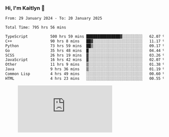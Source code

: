 ### Hi, I'm Kaitlyn 👋
<!--START_SECTION:waka-->

```txt
From: 29 January 2024 - To: 20 January 2025

Total Time: 795 hrs 56 mins

TypeScript          500 hrs 59 mins ███████████████▓░░░░░░░░░   62.07 %
C++                 90 hrs 8 mins   ██▓░░░░░░░░░░░░░░░░░░░░░░   11.17 %
Python              73 hrs 59 mins  ██▒░░░░░░░░░░░░░░░░░░░░░░   09.17 %
Go                  35 hrs 48 mins  █░░░░░░░░░░░░░░░░░░░░░░░░   04.44 %
SCSS                26 hrs 19 mins  ▓░░░░░░░░░░░░░░░░░░░░░░░░   03.26 %
JavaScript          16 hrs 42 mins  ▓░░░░░░░░░░░░░░░░░░░░░░░░   02.07 %
Other               11 hrs 9 mins   ▒░░░░░░░░░░░░░░░░░░░░░░░░   01.38 %
Java                9 hrs 36 mins   ▒░░░░░░░░░░░░░░░░░░░░░░░░   01.19 %
Common Lisp         4 hrs 49 mins   ░░░░░░░░░░░░░░░░░░░░░░░░░   00.60 %
HTML                4 hrs 23 mins   ░░░░░░░░░░░░░░░░░░░░░░░░░   00.55 %
```

<!--END_SECTION:waka-->

<figure><embed src="https://wakatime.com/share/@018d58bc-3d22-46c9-b2d7-4ed36fb8172d/243b5d9b-77cd-4133-89ff-dcc8f225fa18.svg"></embed></figure>
